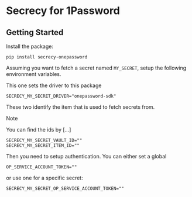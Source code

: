 # Secrecy for 1Password

## Getting Started

Install the package:

```shell
pip install secrecy-onepassword
```

Assuming you want to fetch a secret named `MY_SECRET`, setup the following environment variables.

This one sets the driver to this package

```dotenv
SECRECY_MY_SECRET_DRIVER="onepassword-sdk"
```

These two identify the item that is used to fetch secrets from.

> [!NOTE]
> You can find the ids by [...]

```dotenv
SECRECY_MY_SECRET_VAULT_ID=""
SECRECY_MY_SECRET_ITEM_ID=""
```

Then you need to setup authentication. You can either set a global

```dotenv
OP_SERVICE_ACCOUNT_TOKEN=""
```

or use one for a specific secret:

```dotenv
SECRECY_MY_SECRET_OP_SERVICE_ACCOUNT_TOKEN=""
```

